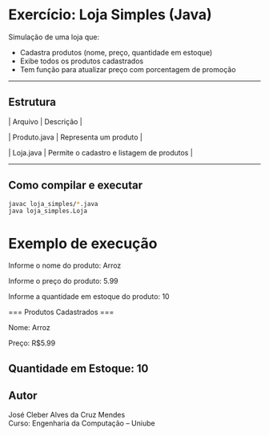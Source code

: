 # Exercício: Loja Simples (Java)

Simulação de uma loja que:

- Cadastra produtos (nome, preço, quantidade em estoque)
- Exibe todos os produtos cadastrados
- Tem função para atualizar preço com porcentagem de promoção

---

## Estrutura

| Arquivo | Descrição |

| Produto.java | Representa um produto |

| Loja.java | Permite o cadastro e listagem de produtos |

---

## Como compilar e executar

```bash
javac loja_simples/*.java
java loja_simples.Loja
```

# Exemplo de execução

Informe o nome do produto: Arroz

Informe o preço do produto: 5.99

Informe a quantidade em estoque do produto: 10

=== Produtos Cadastrados ===

Nome: Arroz

Preço: R$5.99

Quantidade em Estoque: 10
-------------------------------

## Autor
José Cleber Alves da Cruz Mendes  
Curso: Engenharia da Computação – Uniube
